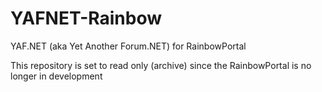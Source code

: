 YAFNET-Rainbow
==============

YAF.NET (aka Yet Another Forum.NET) for RainbowPortal

This repository is set to read only (archive) since the RainbowPortal is no longer in development
